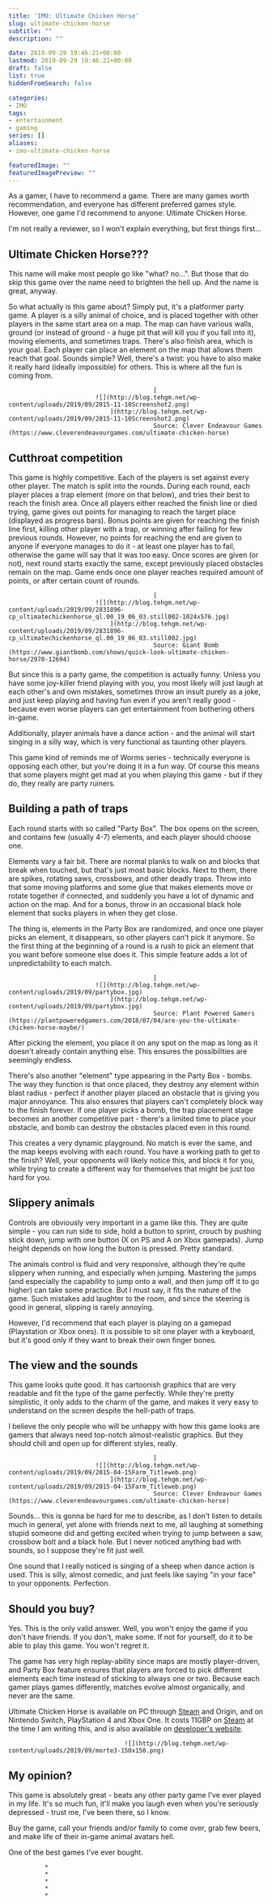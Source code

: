 ```yaml
---
title: 'IMO: Ultimate Chicken Horse'
slug: ultimate-chicken-horse
subtitle: ""
description: ""

date: 2019-09-29 19:46:21+00:00
lastmod: 2019-09-29 19:46:21+00:00
draft: false
list: true
hiddenFromSearch: false

categories:
- IMO
tags:
- entertainment
- gaming
series: []
aliases: 
- imo-ultimate-chicken-horse

featuredImage: ""
featuredImagePreview: ""
---
```


As a gamer, I have to recommend a game. There are many games worth recommendation, and everyone has different preferred games style. However, one game I'd recommend to anyone: Ultimate Chicken Horse.

I'm not really a reviewer, so I won't explain everything, but first things first...

<!--more-->

## Ultimate Chicken Horse???

This name will make most people go like "what? no...". But those that do skip this game over the name need to brighten the hell up. And the name is great, anyway.

So what actually is this game about? Simply put, it's a platformer party game. A player is a silly animal of choice, and is placed together with other players in the same start area on a map. The map can have various walls, ground (or instead of ground - a huge pit that will kill you if you fall into it), moving elements, and sometimes traps. There's also finish area, which is your goal. Each player can place an element on the map that allows them reach that goal. Sounds simple? Well, there's a twist: you have to also make it really hard (ideally impossible) for others. This is where all the fun is coming from.

		
							
											[
							![](http://blog.tehgm.net/wp-content/uploads/2019/09/2015-11-10Screenshot2.png)
								](http://blog.tehgm.net/wp-content/uploads/2019/09/2015-11-10Screenshot2.png)
											Source: Clever Endeavour Games (https://www.cleverendeavourgames.com/ultimate-chicken-horse)
										
		

## Cutthroat competition

This game is highly competitive. Each of the players is set against every other player. The match is split into the rounds. During each round, each player places a trap element (more on that below), and tries their best to reach the finish area. Once all players either reached the finish line or died trying, game gives out points for managing to reach the target place (displayed as progress bars). Bonus points are given for reaching the finish line first, killing other player with a trap, or winning after failing for few previous rounds. However, no points for reaching the end are given to anyone if everyone manages to do it - at least one player has to fail, otherwise the game will say that it was too easy. Once scores are given (or not), next round starts exactly the same, except previously placed obstacles remain on the map. Game ends once one player reaches required amount of points, or after certain count of rounds.

		
							
											[
							![](http://blog.tehgm.net/wp-content/uploads/2019/09/2831896-cp_ultimatechickenhorse_ql.00_19_06_03.still002-1024x576.jpg)
								](http://blog.tehgm.net/wp-content/uploads/2019/09/2831896-cp_ultimatechickenhorse_ql.00_19_06_03.still002.jpg)
											Source: Giant Bomb (https://www.giantbomb.com/shows/quick-look-ultimate-chicken-horse/2970-12694)
										
		

But since this is a party game, the competition is actually funny. Unless you have some joy-killer friend playing with you, you most likely will just laugh at each other's and own mistakes, sometimes throw an insult purely as a joke, and just keep playing and having fun even if you aren't really good - because even worse players can get entertainment from bothering others in-game.

Additionally, player animals have a dance action - and the animal will start singing in a silly way, which is very functional as taunting other players.

This game kind of reminds me of Worms series - technically everyone is opposing each other, but you're doing it in a fun way. Of course this means that some players might get mad at you when playing this game - but if they do, they really are party ruiners.

## Building a path of traps

Each round starts with so called "Party Box". The box opens on the screen, and contains few (usually 4-7) elements, and each player should choose one.

Elements vary a fair bit. There are normal planks to walk on and blocks that break when touched, but that's just most basic blocks. Next to them, there are spikes, rotating saws, crossbows, and other deadly traps. Throw into that some moving platforms and some glue that makes elements move or rotate together if connected, and suddenly you have a lot of dynamic and action on the map. And for a bonus, throw in an occasional black hole element that sucks players in when they get close.

The thing is, elements in the Party Box are randomized, and once one player picks an element, it disappears, so other players can't pick it anymore. So the first thing at the beginning of a round is a rush to pick an element that you want before someone else does it. This simple feature adds a lot of unpredictability to each match.

		
							
											[
							![](http://blog.tehgm.net/wp-content/uploads/2019/09/partybox.jpg)
								](http://blog.tehgm.net/wp-content/uploads/2019/09/partybox.jpg)
											Source: Plant Powered Gamers (https://plantpoweredgamers.com/2018/07/04/are-you-the-ultimate-chicken-horse-maybe/)
										
		

After picking the element, you place it on any spot on the map as long as it doesn't already contain anything else. This ensures the possibilities are seemingly endless.

There's also another "element" type appearing in the Party Box - bombs. The way they function is that once placed, they destroy any element within blast radius - perfect if another player placed an obstacle that is giving you major annoyance. This also ensures that players can't completely block way to the finish forever. If one player picks a bomb, the trap placement stage becomes an another competitive part - there's a limited time to place your obstacle, and bomb can destroy the obstacles placed even in this round.

This creates a very dynamic playground. No match is ever the same, and the map keeps evolving with each round. You have a working path to get to the finish? Well, your opponents will likely notice this, and block it for you, while trying to create a different way for themselves that might be just too hard for you.

## Slippery animals

Controls are obviously very important in a game like this. They are quite simple - you can run side to side, hold a button to sprint, crouch by pushing stick down, jump with one button (X on PS and A on Xbox gamepads). Jump height depends on how long the button is pressed. Pretty standard.

The animals control is fluid and very responsive, although they're quite slippery when running, and especially when jumping. Mastering the jumps (and especially the capability to jump onto a wall, and then jump off it to go higher) can take some practice. But I must say, it fits the nature of the game. Such mistakes add laughter to the room, and since the steering is good in general, slipping is rarely annoying.

However, I'd recommend that each player is playing on a gamepad (Playstation or Xbox ones). It is possible to sit one player with a keyboard, but it's good only if they want to break their own finger bones.

## The view and the sounds

This game looks quite good. It has cartoonish graphics that are very readable and fit the type of the game perfectly. While they're pretty simplistic, it only adds to the charm of the game, and makes it very easy to understand on the screen despite the hell-path of traps.

I believe the only people who will be unhappy with how this game looks are gamers that always need top-notch almost-realistic graphics. But they should chill and open up for different styles, really.

		
							
											[
							![](http://blog.tehgm.net/wp-content/uploads/2019/09/2015-04-15Farm_Titleweb.png)
								](http://blog.tehgm.net/wp-content/uploads/2019/09/2015-04-15Farm_Titleweb.png)
											Source: Clever Endeavour Games (https://www.cleverendeavourgames.com/ultimate-chicken-horse)
										
		

Sounds... this is gonna be hard for me to describe, as I don't listen to details much in general, yet alone with friends next to me, all laughing at something stupid someone did and getting excited when trying to jump between a saw, crossbow bolt and a black hole. But I never noticed anything bad with sounds, so I suppose they're fit just well.

One sound that I really noticed is singing of a sheep when dance action is used. This is silly, almost comedic, and just feels like saying "in your face" to your opponents. Perfection.

## Should you buy?

Yes. This is the only valid answer. Well, you won't enjoy the game if you don't have friends. If you don't, make some. If not for yourself, do it to be able to play this game. You won't regret it.

The game has very high replay-ability since maps are mostly player-driven, and Party Box feature ensures that players are forced to pick different elements each time instead of sticking to always one or two. Because each gamer plays games differently, matches evolve almost organically, and never are the same.

Ultimate Chicken Horse is available on PC through [Steam](https://store.steampowered.com/app/386940/Ultimate_Chicken_Horse/) and Origin, and on Nintendo Switch, PlayStation 4 and Xbox One. It costs 11GBP on [Steam](https://store.steampowered.com/app/386940/Ultimate_Chicken_Horse/) at the time I am writing this, and is also available on [developer's website](https://www.cleverendeavourgames.com/ultimate-chicken-horse).

		
									![](http://blog.tehgm.net/wp-content/uploads/2019/09/morte3-150x150.png)

				

## My opinion?




This game is absolutely great - beats any other party game I've ever played in my life. It's so much fun, it'll make you laugh even when you're seriously depressed - trust me, I've been there, so I know.




Buy the game, call your friends and/or family to come over, grab few beers, and make life of their in-game animal avatars hell.




One of the best games I've ever bought.


		


			  * 
			  * 
			  * 
			  * 
			  * 
		
